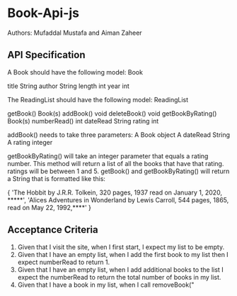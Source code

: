 # Book-Api-js

Authors: Mufaddal Mustafa and Aiman Zaheer

## API Specification
A Book should have the following model:
Book


title
String
author
String
length
int
year
int

The ReadingList should have the following model:
ReadingList


getBook()
Book(s)
addBook()
void
deleteBook()
void
getBookByRating()
Book(s)
numberRead()
int
dateRead
String
rating
int

addBook() needs to take three parameters:
A Book object
A dateRead String
A rating integer

getBookByRating() will take an integer parameter that equals a rating number. This method will return a list of all the books that have that rating.
ratings will be between 1 and 5.
getBook() and getBookByRating() will return a String that is formatted like this:

{
    'The Hobbit by J.R.R. Tolkein, 320 pages, 1937 read on January 1, 2020, *****',
    'Alices Adventures in Wonderland by Lewis Carroll, 544 pages, 1865, read on May 22, 1992,****'
}


## Acceptance Criteria
1. Given that I visit the site, when I first start, I expect my list to be empty.
1. Given that I have an empty list, when I add the first book to my list then I expect numberRead to return 1.
1. Given that I have an empty list, when I add additional books to the list I expect the numberRead to return the total number of books in my list.
1. Given that I have a book in my list, when I call removeBook("<title>") with "title" representing the title of my book that I want to delete, then when I call getBooks() the book I deleted should no longer be there.
1. Given that I have an empty list, when I add a new book I expect getBooks() to return a list of books that includes the book I added.
1. Given when I call getBooksByRating(), I should return a list of books that all have that rating.
